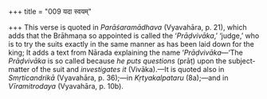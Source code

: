 +++
title = "009 यदा स्वयम्"

+++
This verse is quoted in *Parāśaramādhava* (Vyavahāra, p. 21), which adds
that the Brāhmaṇa so appointed is called the ‘*Prāḍvivāka*,’ ‘judge,’
who is to try the suits exactly in the same manner as has been laid down
for the king; It adds a text from Nārada explaining the name
‘*Prāḍvivāka*—‘The *Prāḍvivāka* is so called because *he puts questions*
(prāṭ) upon the subject-matter of the suit and *investigates* *it*
(Vivāka).—It is quoted also in *Smṛticandrikā* (Vyavahāra, p. 36);—in
*Kṛtyakalpataru* (8a);—and in *Vīramitrodaya* (Vyavahāra, p. 10b).


